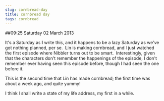 ```yaml
---
slug: cornbread-day
title: cornbread day
tags: cornbread
---
```


##09:25 Saturday 02 March 2013

It's a Saturday as I write this, and it happens to be a lazy Saturday as we've got nothing planned, per se.  Lin is making cornbread, and I just watched the first episode where Nibbler turns out to be smart.  Interestingly, given that the characters don't remember the happenings of the episode, I don't remember ever having seen this episode before, though I had seen the one before it.

This is the second time that Lin has made cornbread; the first time was about a week ago, and quite yummy!

I think I shall write a state of my life address, my first in a while.

